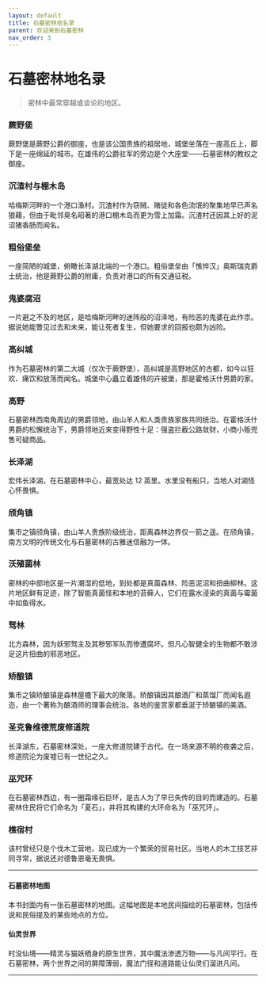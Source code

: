 ```yaml
---
layout: default
title: 石墓密林地名录
parent: 欢迎来到石墓密林
nav_order: 3
---
```


# 石墓密林地名录

> 密林中最常穿越或谈论的地区。

### 蕨野堡

蕨野堡是蕨野公爵的御座，也是该公国贵族的祖居地，城堡坐落在一座高丘上，脚下是一座绵延的城市。在雄伟的公爵驻军的旁边是个大座堂——石墓密林的教权之御座。

### 沉渣村与棚木岛

哈梅斯河畔的一个港口渔村。沉渣村作为窃贼、赌徒和各色流氓的聚集地早已声名狼藉，但由于毗邻臭名昭著的港口棚木岛而更为雪上加霜。沉渣村还因其上好的泥沼猪香肠而闻名。

### 粗俗堡垒

一座简陋的城堡，俯瞰长泽湖北端的一个港口。粗俗堡垒由「憔悴汉」奥斯瑞克爵士统治，他是蕨野公爵的附庸，负责对港口的所有交通征税。

### 鬼婆腐沼

一片避之不及的地区，是哈梅斯河畔的迷阵般的沼泽地，有险恶的鬼婆在此作祟。据说她能瞥见过去和未来，能让死者复生，但她要求的回报也颇为凶险。

### 高纠城

作为石墓密林的第二大城（仅次于蕨野堡），高纠城是高野地区的古都，如今以狂欢、痛饮和放荡而闻名。城堡中心矗立着雄伟的卉被堡，那是霍格沃什男爵的家。

### 高野

石墓密林西南角周边的男爵领地，由山羊人和人类贵族家族共同统治。在霍格沃什男爵的松懈统治下，男爵领地近来变得野性十足：强盗拦截公路敛财，小商小贩兜售可疑商品。

### 长泽湖

宏伟长泽湖，在石墓密林中心，最宽处达 12 英里。水里没有船只，当地人对湖怪心怀畏惧。

### 颀角镇

集市之镇颀角镇，由山羊人贵族阶级统治，距离森林边界仅一箭之遥。在颀角镇，南方文明的传统文化与石墓密林的古雅迷信融为一体。

### 沃殖菌林

密林的中部地区是一片潮湿的低地，到处都是真菌森林、险恶泥沼和扭曲柳林。这片地区鲜有足迹，除了智能真菌怪和本地的苔藓人，它们在露水浸染的真菌与霉菌中如鱼得水。

### 驽林

北方森林，因为妖邪驽主及其秽邪军队而惨遭腐坏。但凡心智健全的生物都不敢涉足这片扭曲的邪恶地区。

### 矫酿镇

集市之镇矫酿镇是森林屋檐下最大的聚落。矫酿镇因其酿酒厂和蒸馏厂而闻名遐迩，由一个著称为酿酒师的理事会统治。各地的鉴赏家都垂涎于矫酿镇的美酒。

### 圣克鲁维德荒废修道院

长泽湖东，石墓密林深处，一座大修道院建于古代。在一场来源不明的夜袭之后，修道院沦为废墟已有一世纪之久。

### 巫咒环

在石墓密林西边，有一圈霜缘石巨环，是古人为了早已失传的目的而建造的。石墓密林住民将它们命名为「夏石」，并将其构建的大环命名为「巫咒环」。

### 樵宿村

该村曾经只是个伐木工营地，现已成为一个繁荣的贸易社区。当地人的木工技艺非同寻常，据说还对德鲁恩毫无畏惧。

---

#### 石墓密林地图

本书封面内有一张石墓密林的地图。这幅地图是本地民间描绘的石墓密林，包括传说和民俗提及的某些地点的方位。

#### 仙灵世界

时没仙境——精灵与猫妖栖身的原生世界，其中魔法渗透万物——与凡间平行。在石墓密林，两个世界之间的屏障薄弱，魔法门径和道路能让仙灵们溜进凡间。

---

